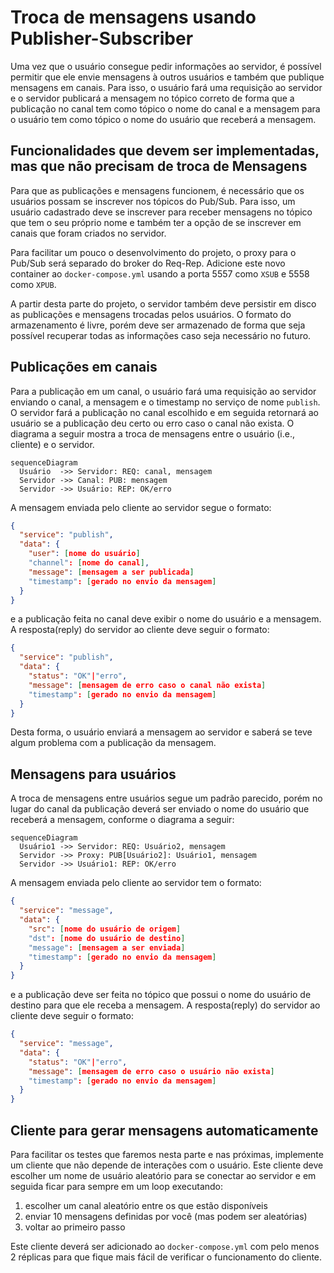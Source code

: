 # Troca de mensagens usando Publisher-Subscriber

Uma vez que o usuário consegue pedir informações ao servidor, é possível permitir que ele envie mensagens à outros usuários e também que publique mensagens em canais. Para isso, o usuário fará uma requisição ao servidor e o servidor publicará a mensagem no tópico correto de forma que a publicação no canal tem como tópico o nome do canal e a mensagem para o usuário tem como tópico o nome do usuário que receberá a mensagem.

## Funcionalidades que devem ser implementadas, mas que não precisam de troca de Mensagens

Para que as publicações e mensagens funcionem, é necessário que os usuários possam se inscrever nos tópicos do Pub/Sub. Para isso, um usuário cadastrado deve se inscrever para receber mensagens no tópico que tem o seu próprio nome e também ter a opção de se inscrever em canais que foram criados no servidor.

Para facilitar um pouco o desenvolvimento do projeto, o proxy para o Pub/Sub será separado do broker do Req-Rep. Adicione este novo container ao `docker-compose.yml` usando a porta 5557 como `XSUB` e 5558 como `XPUB`.

A partir desta parte do projeto, o servidor também deve persistir em disco as publicações e mensagens trocadas pelos usuários. O formato do armazenamento é livre, porém deve ser armazenado de forma que seja possível recuperar todas as informações caso seja necessário no futuro.

## Publicações em canais

Para a publicação em um canal, o usuário fará uma requisição ao servidor enviando o canal, a mensagem e o timestamp no serviço de nome `publish`. O servidor fará a publicação no canal escolhido e em seguida retornará ao usuário se a publicação deu certo ou erro caso o canal não exista. O diagrama a seguir mostra a troca de mensagens entre o usuário (i.e., cliente) e o servidor.

```mermaid
sequenceDiagram
  Usuário  ->> Servidor: REQ: canal, mensagem
  Servidor ->> Canal: PUB: mensagem
  Servidor ->> Usuário: REP: OK/erro
```

A mensagem enviada pelo cliente ao servidor segue o formato:
```json
{
  "service": "publish",
  "data": {
    "user": [nome do usuário]
    "channel": [nome do canal],
    "message": [mensagem a ser publicada]
    "timestamp": [gerado no envio da mensagem]
  }
}
```
e a publicação feita no canal deve exibir o nome do usuário e a  mensagem. A resposta(reply) do servidor ao cliente deve seguir o formato:
```json
{
  "service": "publish",
  "data": {
    "status": "OK"|"erro",
    "message": [mensagem de erro caso o canal não exista]
    "timestamp": [gerado no envio da mensagem]
  }
}
```

Desta forma, o usuário enviará a mensagem ao servidor e saberá se teve algum problema com a publicação da mensagem.

## Mensagens para usuários

A troca de mensagens entre usuários segue um padrão parecido, porém no lugar do canal da publicação deverá ser enviado o nome do usuário que receberá a mensagem, conforme o diagrama a seguir:
```mermaid
sequenceDiagram
  Usuário1 ->> Servidor: REQ: Usuário2, mensagem
  Servidor ->> Proxy: PUB[Usuário2]: Usuário1, mensagem
  Servidor ->> Usuário1: REP: OK/erro
```

A mensagem enviada pelo cliente ao servidor tem o formato:
```json
{
  "service": "message",
  "data": {
    "src": [nome do usuário de origem]
    "dst": [nome do usuário de destino]
    "message": [mensagem a ser enviada]
    "timestamp": [gerado no envio da mensagem]
  }
}
```
e a publicação deve ser feita no tópico que possui o nome do usuário de destino para que ele receba a mensagem. A resposta(reply) do servidor ao cliente deve seguir o formato:
```json
{
  "service": "message",
  "data": {
    "status": "OK"|"erro",
    "message": [mensagem de erro caso o usuário não exista]
    "timestamp": [gerado no envio da mensagem]
  }
}
```

## Cliente para gerar mensagens automaticamente

Para facilitar os testes que faremos nesta parte e nas próximas, implemente um cliente que não depende de interações com o usuário. Este cliente deve escolher um nome de usuário aleatório para se conectar ao servidor e em seguida ficar para sempre em um loop executando:
1. escolher um canal aleatório entre os que estão disponíveis
2. enviar 10 mensagens definidas por você (mas podem ser aleatórias)
3. voltar ao primeiro passo

Este cliente deverá ser adicionado ao `docker-compose.yml` com pelo menos 2 réplicas para que fique mais fácil de verificar o funcionamento do cliente.
